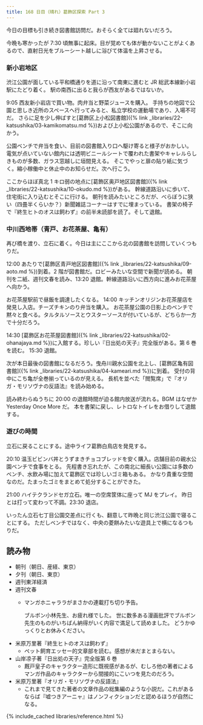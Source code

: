 ```yaml
---
title: 168 日目（晴れ）葛飾区探索 Part 3
---
```


今日の目標も引き続き図書館訪問だ。おそらく全ては廻れないだろう。

今晩も寒かったが 7:30 頃無事に起床。目が覚めても体が動かないことがよくあるので、直射日光をブルーシート越しに浴びて体温を上昇させる。

### 新小岩地区

渋江公園が面している平和橋通りを道に沿って南東に進むと JR 総武本線新小岩駅にたどり着く。
駅の南西に出ると我らが西友があるではないか。

9:05 西友新小岩店で買い物。肉弁当と野菜ジュースを購入。
手持ちの地図で公園と思しき近所のスペースへ行ってみると、私立学校の運動場であり、入場不可だ。
さらに足を少し伸ばすと[葛飾区上小松図書館]({% link _libraries/22-katsushika/03-kamikomatsu.md %})および上小松公園があるので、そこに向かう。

公園ベンチで弁当を食い、目前の図書館入り口へ駆け寄ると様子がおかしい。
電気が点いていない館内には透明ビニールシートで覆われた書架やキャレルらしきものが多数、ガラス窓越しに垣間見える。
そこでやっと扉の貼り紙に気づく。縮小稼働中と休止中のお知らせだ。次へ行こう。

ここからほぼ真北 1 キロ弱の地点に[葛飾区奥戸地区図書館]({% link _libraries/22-katsushika/10-okudo.md %})がある。
幹線道路沿いに歩いて、住宅街に入り込むとそこに行ける。
朝刊を読みたいところだが、べらぼうに狭い（四畳半くらいか？）新聞雑誌コーナーはすでに埋まっている。
書架の椅子で『終生ヒトのオスは飼わず』の前半未読部を読了。そして退館。

### 中川西地帯（青戸、お花茶屋、亀有）

再び橋を渡り、立石に着く。今日は主にここから北の図書館を訪問していくつもりだ。

12:00 あたりで[葛飾区青戸地区図書館]({% link _libraries/22-katsushika/09-aoto.md %})到着。2 階が図書館だ。ロビーみたいな空間で新聞が読める。
朝刊を二紙、週刊文春を読み、13:20 退館。幹線道路沿いに西方向に進みお花茶屋へ向かう。

お花茶屋駅前で昼飯を調達したくなる。
14:00 キッチンオリジンお花茶屋店を発見し入店。チーズチキンのり弁当を購入。
お花茶屋公園の日影上のベンチで黙々と食べる。タルタルソースとウスターソースが付いているが、どちらか一方で十分だろう。

14:30 [葛飾区お花茶屋図書館]({% link _libraries/22-katsushika/02-ohanajaya.md %})に入館する。珍しい『日出処の天子』完全版がある。第 6 巻を読む。
15:30 退館。

次が本日最後の図書館になるだろう。曳舟川親水公園を北上し、[葛飾区亀有図書館]({% link _libraries/22-katsushika/04-kameari.md %})に到着。
受付の背中にこち亀が全巻揃っているのが見える。
長机を並べた「閲覧席」で『オリガ・モリソヴナの反語法』を読み始める。

読み終わらぬうちに 20:00 の退館時間が迫る館内放送が流れる。BGM はなぜか Yesterday Once More だ。
本を書架に戻し、レトロなトイレをお借りして退館する。

### 遊びの時間

立石に戻ることにする。途中ライフ葛飾白鳥店を発見する。

20:10 温玉ビビンバ丼とうずまきチョコブレッドを安く購入。店舗目前の親水公園ベンチで食事をとる。
先程書き忘れたが、この南北に細長い公園には多数のベンチ、水飲み場に加えて葛飾区では珍しいゴミ箱もある。
かなり貴重な空間なのだ。たまったゴミをまとめて処分することができた。

21:00 ハイテクランドセガ立石。唯一の空席筐体に座って MJ をプレイ。
昨日とは打って変わって不調。23:30 退店。

いったん立石七丁目公園交差点に行くも、翻意して昨晩と同じ渋江公園で寝ることにする。
ただしベンチではなく、中央の菱餅みたいな遊具上で横になるつもりだ。

## 読み物

* 朝刊（朝日、産経、東京）
* 夕刊（朝日、東京）
* 週刊東洋経済
* 週刊文春
  * マンガホニャララがまさかの連載打ち切り予告。

    ブルボン小林先生、お疲れ様でした。
    世に数多ある漫画批評でブルボン先生のものがいちばん納得がいく内容で満足して読めました。
    どうかゆっくりとお休みください。
* 米原万里著『終生ヒトのオスは飼わず』
  * ペット飼育エッセー的文章部を読む。感想が未だまとまらない。
* 山岸凉子著『日出処の天子』完全版第 6 巻
  * 厩戸皇子のキャラクター造形に既視感があるが、むしろ他の著者によるマンガ作品のキャラクターから間接的にこいつを見たのだろう。
* 米原万里著『オリガ・モリソヴナの反語法』
  * これまで見てきた著者の文章作品の総集編のような小説だ。これがあるならば『嘘つきアーニャ』はノンフィクションだと認めるほうが自然になる。

{% include_cached libraries/reference.html %}
